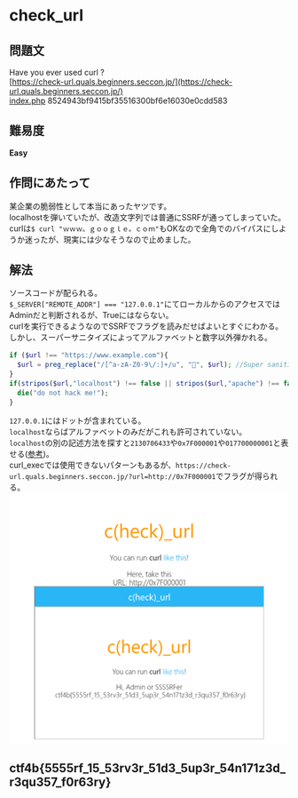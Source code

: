 # check_url

## 問題文
Have you ever used curl ?  
[https://check-url.quals.beginners.seccon.jp/](https://check-url.quals.beginners.seccon.jp/)  
[index.php](files/index.php) 8524943bf9415bf35516300bf6e16030e0cdd583  

## 難易度
**Easy**  

## 作問にあたって
某企業の脆弱性として本当にあったヤツです。  
localhostを弾いていたが、改造文字列では普通にSSRFが通ってしまっていた。  
curlは`$ curl "ｗｗｗ。ｇｏｏｇｌｅ。ｃｏｍ"`もOKなので全角でのバイパスにしようか迷ったが、現実には少なそうなので止めました。  

## 解法
ソースコードが配られる。  
`$_SERVER["REMOTE_ADDR"] === "127.0.0.1"`にてローカルからのアクセスではAdminだと判断されるが、Trueにはならない。  
curlを実行できるようなのでSSRFでフラグを読みだせばよいとすぐにわかる。  
しかし、スーパーサニタイズによってアルファベットと数字以外弾かれる。  
```php
if ($url !== "https://www.example.com"){
  $url = preg_replace("/[^a-zA-Z0-9\/:]+/u", "👻", $url); //Super sanitizing
}
if(stripos($url,"localhost") !== false || stripos($url,"apache") !== false){
  die("do not hack me!");
}
```
`127.0.0.1`にはドットが含まれている。  
`localhost`ならばアルファベットのみだがこれも許可されていない。  
`localhost`の別の記述方法を探すと`2130706433`や`0x7F000001`や`017700000001`と表せる([参考](https://qiita.com/naka_kyon/items/88478be20b300e757fc0))。  
curl_execでは使用できないパターンもあるが、`https://check-url.quals.beginners.seccon.jp/?url=http://0x7F000001`でフラグが得られる。  
![images/0.png](images/0.png)  

## ctf4b{5555rf_15_53rv3r_51d3_5up3r_54n171z3d_r3qu357_f0r63ry}